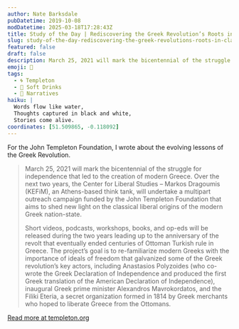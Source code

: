 ```yaml
---
author: Nate Barksdale
pubDatetime: 2019-10-08
modDatetime: 2025-03-18T17:28:43Z
title: Study of the Day | Rediscovering the Greek Revolution’s Roots in Classical Liberalism
slug: study-of-the-day-rediscovering-the-greek-revolutions-roots-in-classical-liberalism
featured: false
draft: false
description: March 25, 2021 will mark the bicentennial of the struggle for independence that led to the creation of modern Greece.
emoji: 📝
tags:
  - 🌀 Templeton
  - 🥤 Soft Drinks
  - 💬 Narratives
haiku: |
  Words flow like water,
  Thoughts captured in black and white,
  Stories come alive.
coordinates: [51.509865, -0.118092]
---
```


For the John Templeton Foundation, I wrote about the evolving lessons of the Greek Revolution.

> March 25, 2021 will mark the bicentennial of the struggle for independence that led to the creation of modern Greece. Over the next two years, the Center for Liberal Studies – Markos Dragoumis (KEFiM), an Athens-based think tank, will undertake a multipart outreach campaign funded by the John Templeton Foundation that aims to shed new light on the classical liberal origins of the modern Greek nation-state.
>
> Short videos, podcasts, workshops, books, and op-eds will be released during the two years leading up to the anniversary of the revolt that eventually ended centuries of Ottoman Turkish rule in Greece. The project’s goal is to re-familiarize modern Greeks with the importance of ideals of freedom that galvanized some of the Greek revolution’s key actors, including Anastasios Polyzoides (who co-wrote the Greek Declaration of Independence and produced the first Greek translation of the American Declaration of Independence), inaugural Greek prime minister Alexandros Mavrokordatos, and the Filiki Eteria, a secret organization formed in 1814 by Greek merchants who hoped to liberate Greece from the Ottomans.

[Read more at templeton.org](https://www.templeton.org/news/rediscovering-the-greek-revolutions-roots-in-classical-liberalism)
